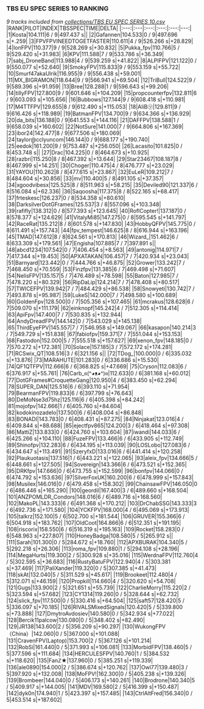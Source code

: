 ### TBS EU SPEC SERIES 10 RANKING
*9 tracks included from [collections/TBS EU SPEC SERIES 10.csv](/collections/TBS%20EU%20SPEC%20SERIES%2010.csv)*
|RANK|PILOT|INDEX|TBSSPEC|TIME|DELTA|
|:---:|:---|:---:|:---:|:---:|---:|
|1|Kosta|104.111|6 / 9|497.437 s||
|2|Gafannen|104.533|0 / 9|497.696 s|+.259|
|3|FPVFPVINEEDTOGETFASTER|110.611|4 / 9|526.266 s|+28.829|
|4|IonFPV|110.377|9 / 9|528.269 s|+30.832|
|5|Pukka_fpv|110.766|5 / 9|529.420 s|+31.983|
|6|KPV|111.588|7 / 9|533.786 s|+36.349|
|7|sabj_DroneBand|113.988|4 / 9|539.259 s|+41.822|
|8|ALPIFPV|121.122|0 / 9|550.077 s|+52.640|
|9|SmokyFPV|115.833|9 / 9|553.159 s|+55.722|
|10|Smurf47akaUlrik|116.955|9 / 9|556.438 s|+59.001|
|11|MX_BIGRAMON|118.644|9 / 9|566.941 s|+69.504|
|12|TriBull|124.522|9 / 9|589.396 s|+91.959|
|13|Bree|128.288|1 / 9|596.643 s|+99.206|
|14|tillyFPV|127.800|9 / 9|601.646 s|+104.209|
|15|propcounterfpv|132.811|6 / 9|603.093 s|+105.656|
|16|Bubbows|127.144|9 / 9|608.418 s|+110.981|
|17|M4TTFPV|129.655|8 / 9|612.490 s|+115.053|
|18|AliB㋡|129.811|9 / 9|616.426 s|+118.989|
|19|BatmanFPV|134.700|9 / 9|634.366 s|+136.929|
|20|da_bits|136.188|0 / 9|641.553 s|+144.116|
|21|DAFFPV|138.588|1 / 9|658.039 s|+160.602|
|22|NotSure|141.000|7 / 9|664.806 s|+167.369|
|23|ibor24|142.477|8 / 9|677.506 s|+180.069|
|24|taylor@cclyuncom|146.144|0 / 9|688.177 s|+190.740|
|25|eedok|161.200|9 / 9|753.487 s|+256.050|
|26|Lacasito|101.825|0 / 8|453.748 s||
|27|Drac|104.225|0 / 8|464.673 s|+10.925|
|28|razbri|115.250|8 / 8|467.392 s|+13.644|
|29|Star23467|108.187|8 / 8|467.999 s|+14.251|
|30|Choger|110.475|4 / 8|476.777 s|+23.029|
|31|YAYOU|110.262|8 / 8|477.615 s|+23.867|
|32|EuLeR|109.212|7 / 8|484.604 s|+30.856|
|33|mv|110.400|5 / 8|491.105 s|+37.357|
|34|xgoodvibesx|125.525|8 / 8|511.963 s|+58.215|
|35|Deviled90|121.337|6 / 8|516.084 s|+62.336|
|36|Saqoosha|117.375|8 / 8|522.165 s|+68.417|
|37|frteskesc|126.237|0 / 8|534.358 s|+80.610|
|38|DarksilverDotGFrames|125.537|3 / 8|557.096 s|+103.348|
|39|rafifly|138.312|0 / 8|577.393 s|+123.645|
|40|RoflCopter!|137.187|0 / 8|578.377 s|+124.629|
|41|VitalyMi85|147.275|0 / 8|595.545 s|+141.797|
|42|RaceRat|135.212|8 / 8|601.578 s|+147.830|
|43|HobbyQFPV|145.775|0 / 8|611.491 s|+157.743|
|44|fpv_tempest|146.625|8 / 8|616.944 s|+163.196|
|45|TMAD|147.612|8 / 8|624.561 s|+170.813|
|46|Wizard_|151.462|6 / 8|633.309 s|+179.561|
|47|Engisha|107.885|7 / 7|397.891 s||
|48|abcd1234|107.542|0 / 7|406.454 s|+8.563|
|49|antonig|114.971|7 / 7|417.344 s|+19.453|
|50|APXATAKAN|106.457|7 / 7|420.934 s|+23.043|
|51|Barnyard|123.442|0 / 7|444.766 s|+46.875|
|52|Grower|133.242|7 / 7|468.450 s|+70.559|
|53|Finzfpv|131.385|6 / 7|469.498 s|+71.607|
|54|NelisFPV|135.157|5 / 7|476.489 s|+78.598|
|55|Baton|127.985|7 / 7|478.220 s|+80.329|
|56|RipDaLip|124.214|7 / 7|478.408 s|+80.517|
|57|TWICEFPV|139.942|7 / 7|484.429 s|+86.538|
|58|Snowyeti|130.742|7 / 7|493.878 s|+95.987|
|59|LukeS|142.000|7 / 7|498.580 s|+100.689|
|60|GoldenFpv|128.500|0 / 7|505.356 s|+107.465|
|61|mcrakus|128.628|6 / 7|509.070 s|+111.179|
|62|einknopf|145.242|4 / 7|512.305 s|+114.414|
|63|ApiFpv|147.400|7 / 7|530.835 s|+132.944|
|64|AndyDreadFPV|144.142|0 / 7|543.029 s|+145.138|
|65|ThirdEyeFPV|145.557|7 / 7|546.958 s|+149.067|
|66|kasapon|140.214|3 / 7|549.729 s|+151.838|
|67|fabiofpv|159.371|7 / 7|551.044 s|+153.153|
|68|Fastodon|152.000|5 / 7|555.518 s|+157.627|
|69|xenon_fpv|148.185|0 / 7|570.272 s|+172.381|
|70|Solace|157.185|3 / 7|572.172 s|+174.281|
|71|RCSwix_QT|108.516|3 / 6|321.156 s||
|72|TDog_|100.000|0 / 6|335.032 s|+13.876|
|73|MARAHUTE|101.283|0 / 6|336.686 s|+15.530|
|74|QF1QTFPV|112.666|6 / 6|368.825 s|+47.669|
|75|Cryson|112.083|6 / 6|376.917 s|+55.761|
|76|Carb_ฅ(^◕ᴥ◕^)ฅ|112.633|0 / 6|381.168 s|+60.012|
|77|DotGFrames#CroquetteGang|120.950|4 / 6|383.450 s|+62.294|
|78|SUPER_DAN|125.516|6 / 6|393.110 s|+71.954|
|79|BearmanFPV|119.833|6 / 6|397.799 s|+76.643|
|80|DeMoNse3d75hz|125.116|6 / 6|405.398 s|+84.242|
|81|mojofpv|142.666|1 / 6|405.760 s|+84.604|
|82|kodokinozadelo|137.500|6 / 6|408.004 s|+86.848|
|83|BONADI|143.783|0 / 6|408.431 s|+87.275|
|84|Ninjakat|123.016|4 / 6|409.844 s|+88.688|
|85|ejectfpv865|124.200|3 / 6|418.464 s|+97.308|
|86|MattiZ|133.833|0 / 6|424.760 s|+103.604|
|87|iwandi|144.033|6 / 6|425.266 s|+104.110|
|88|FuzeFPV|133.466|6 / 6|433.905 s|+112.749|
|89|Shinofpv|132.283|6 / 6|434.195 s|+113.039|
|90|LOSLobo|127.083|6 / 6|434.647 s|+113.491|
|91|SzeryfxD|133.016|6 / 6|441.414 s|+120.258|
|92|Plaukuotasis|137.516|1 / 6|443.221 s|+122.065|
|93|aleix_fpv|134.666|5 / 6|448.661 s|+127.505|
|94|Sovereign|143.366|6 / 6|473.521 s|+152.365|
|95|DRKfpv|147.666|0 / 6|473.755 s|+152.599|
|96|bonfpv|144.066|0 / 6|474.792 s|+153.636|
|97|SilverFoxUK|160.200|6 / 6|478.999 s|+157.843|
|98|Musilex|146.016|0 / 6|479.458 s|+158.302|
|99|ChainsawFPV|146.050|0 / 6|486.446 s|+165.290|
|100|geordil|167.400|3 / 6|489.660 s|+168.504|
|101|ANZPOMLDR_Condors|148.016|6 / 6|489.716 s|+168.560|
|102|MakoPL|143.333|6 / 6|491.368 s|+170.212|
|103|DrChabSSG|143.333|3 / 6|492.736 s|+171.580|
|104|YCKFPV|168.000|4 / 6|495.069 s|+173.913|
|105|talkrz|152.100|5 / 6|502.700 s|+181.544|
|106|GRUVER|155.366|6 / 6|504.918 s|+183.762|
|107|OldCoot|164.866|6 / 6|512.351 s|+191.195|
|108|riscorix|158.550|6 / 6|516.319 s|+195.163|
|109|Rocket|158.283|0 / 6|548.963 s|+227.807|
|110|HoneyBadga|108.580|5 / 5|265.912 s||
|111|Sarah|101.300|0 / 5|284.672 s|+18.760|
|112|APXBURAK|104.340|5 / 5|292.218 s|+26.306|
|113|roma_fpv|109.880|1 / 5|294.108 s|+28.196|
|114|MegaHurts|119.300|2 / 5|300.928 s|+35.016|
|115|WerdnaFPV|112.760|4 / 5|302.595 s|+36.683|
|116|RustyBatuFPV|122.940|4 / 5|303.381 s|+37.469|
|117|PaliXander|119.320|0 / 5|307.385 s|+41.473|
|118|skAt|132.040|5 / 5|311.529 s|+45.617|
|119|Brookeet|112.480|4 / 5|312.071 s|+46.159|
|120|Propkill|114.660|4 / 5|320.620 s|+54.708|
|121|Gugs|133.900|2 / 5|321.651 s|+55.739|
|122|CharlieMorry|115.220|2 / 5|323.594 s|+57.682|
|123|CY1314|119.260|0 / 5|328.644 s|+62.732|
|124|slick_fpv|117.500|0 / 5|330.416 s|+64.504|
|125|saft57|128.420|5 / 5|336.097 s|+70.185|
|126|RIVALSMixedSignals|120.420|5 / 5|339.800 s|+73.888|
|127|DmytroAvdosiev|140.580|0 / 5|342.934 s|+77.022|
|128|Bercik11palcow|130.080|0 / 5|348.402 s|+82.490|
|129|JR138|143.600|2 / 5|356.209 s|+90.297|
|130|WukongFPV（China）|142.060|0 / 5|367.000 s|+101.088|
|131|CravenFPV(Laptop)|153.700|2 / 5|367.126 s|+101.214|
|132|RobSi|161.440|0 / 5|371.993 s|+106.081|
|133|MorbidFPV|138.460|5 / 5|377.596 s|+111.684|
|134|HERCULESFPV|140.760|1 / 5|384.532 s|+118.620|
|135|Fanℤ★|137.960|0 / 5|385.251 s|+119.339|
|136|ale0890|154.000|2 / 5|386.674 s|+120.762|
|137|Owl77|139.480|3 / 5|397.920 s|+132.008|
|138|MoFPV!|162.300|0 / 5|405.238 s|+139.326|
|139|Brombeer|144.040|0 / 5|406.173 s|+140.261|
|140|Brodrone|140.340|5 / 5|409.917 s|+144.005|
|141|MDV|169.580|2 / 5|416.399 s|+150.487|
|142|dyk0n|174.940|1 / 5|423.397 s|+157.485|
|143|CtrlAltFred|156.340|0 / 5|453.514 s|+187.602|
